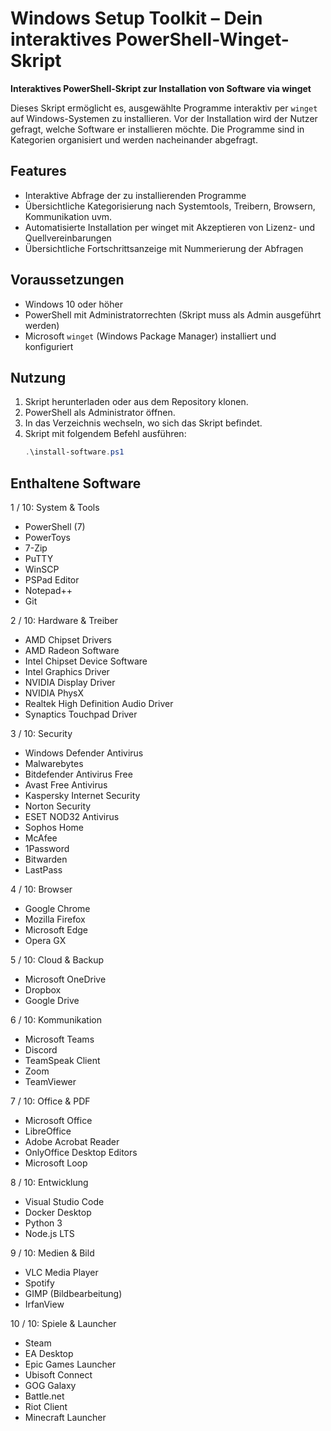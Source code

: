 # Windows Setup Toolkit – Dein interaktives PowerShell-Winget-Skript

**Interaktives PowerShell-Skript zur Installation von Software via winget**

Dieses Skript ermöglicht es, ausgewählte Programme interaktiv per `winget` auf Windows-Systemen zu installieren. Vor der Installation wird der Nutzer gefragt, welche Software er installieren möchte. Die Programme sind in Kategorien organisiert und werden nacheinander abgefragt.

## Features

- Interaktive Abfrage der zu installierenden Programme
- Übersichtliche Kategorisierung nach Systemtools, Treibern, Browsern, Kommunikation uvm.
- Automatisierte Installation per winget mit Akzeptieren von Lizenz- und Quellvereinbarungen
- Übersichtliche Fortschrittsanzeige mit Nummerierung der Abfragen

## Voraussetzungen

- Windows 10 oder höher
- PowerShell mit Administratorrechten (Skript muss als Admin ausgeführt werden)
- Microsoft `winget` (Windows Package Manager) installiert und konfiguriert

## Nutzung

1. Skript herunterladen oder aus dem Repository klonen.
2. PowerShell als Administrator öffnen.
3. In das Verzeichnis wechseln, wo sich das Skript befindet.
4. Skript mit folgendem Befehl ausführen:
   ```powershell
   .\install-software.ps1

## Enthaltene Software
1 / 10: System & Tools
- PowerShell (7)
- PowerToys
- 7-Zip
- PuTTY
- WinSCP
- PSPad Editor
- Notepad++
- Git

2 / 10: Hardware & Treiber
- AMD Chipset Drivers
- AMD Radeon Software
- Intel Chipset Device Software
- Intel Graphics Driver
- NVIDIA Display Driver
- NVIDIA PhysX
- Realtek High Definition Audio Driver
- Synaptics Touchpad Driver

3 / 10: Security
- Windows Defender Antivirus
- Malwarebytes
- Bitdefender Antivirus Free
- Avast Free Antivirus
- Kaspersky Internet Security
- Norton Security
- ESET NOD32 Antivirus
- Sophos Home
- McAfee
- 1Password
- Bitwarden
- LastPass

4 / 10: Browser
- Google Chrome
- Mozilla Firefox
- Microsoft Edge
- Opera GX

5 / 10: Cloud & Backup
- Microsoft OneDrive
- Dropbox
- Google Drive

6 / 10: Kommunikation
- Microsoft Teams
- Discord
- TeamSpeak Client
- Zoom
- TeamViewer

7 / 10: Office & PDF
- Microsoft Office
- LibreOffice
- Adobe Acrobat Reader
- OnlyOffice Desktop Editors
- Microsoft Loop

8 / 10: Entwicklung
- Visual Studio Code
- Docker Desktop
- Python 3
- Node.js LTS

9 / 10: Medien & Bild
- VLC Media Player
- Spotify
- GIMP (Bildbearbeitung)
- IrfanView

10 / 10: Spiele & Launcher
- Steam
- EA Desktop
- Epic Games Launcher
- Ubisoft Connect
- GOG Galaxy
- Battle.net
- Riot Client
- Minecraft Launcher
